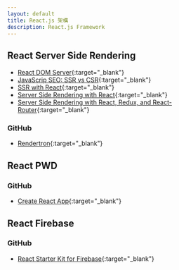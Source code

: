```yaml
---
layout: default
title: React.js 架構
description: React.js Framework
---
```


## React Server Side Rendering

* [React DOM Server](https://reactjs.org/docs/react-dom-server.html){:target="_blank"}
* [JavaScrip SEO: SSR vs CSR](https://medium.com/@benjburkholder/javascript-seo-server-side-rendering-vs-client-side-rendering-bc06b8ca2383){:target="_blank"}
* [SSR with React](https://medium.com/@swazza85/ssr-with-react-9cb197cfe380){:target="_blank"}
* [Server Side Rendering with React](https://flaviocopes.com/react-server-side-rendering/){:target="_blank"}
* [Server Side Rendering with React, Redux, and React-Router](https://itnext.io/server-side-rendering-with-react-redux-and-react-router-fa5b67d4965e){:target="_blank"}


### GitHub

* [Rendertron](https://github.com/GoogleChrome/rendertron){:target="_blank"}


## React PWD

### GitHub

* [Create React App](https://github.com/facebook/create-react-app){:target="_blank"}


## React Firebase

### GitHub

* [React Starter Kit for Firebase](https://github.com/kriasoft/react-firebase-starter){:target="_blank"}